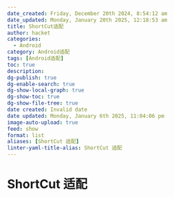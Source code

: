 ```yaml
---
date_created: Friday, December 20th 2024, 8:54:12 am
date_updated: Monday, January 20th 2025, 12:18:53 am
title: ShortCut适配
author: hacket
categories:
  - Android
category: Android适配
tags: [Android适配]
toc: true
description: 
dg-publish: true
dg-enable-search: true
dg-show-local-graph: true
dg-show-toc: true
dg-show-file-tree: true
date created: Invalid date
date updated: Monday, January 6th 2025, 11:04:06 pm
image-auto-upload: true
feed: show
format: list
aliases: [ShortCut 适配]
linter-yaml-title-alias: ShortCut 适配
---
```


# ShortCut 适配
